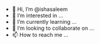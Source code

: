 - 👋 Hi, I’m @ishasaleem
- 👀 I’m interested in ...
- 🌱 I’m currently learning ...
- 💞️ I’m looking to collaborate on ...
- 📫 How to reach me ...

<!---
ishasaleem/ishasaleem is a ✨ special ✨ repository because its `README.md` (this file) appears on your GitHub profile.
You can click the Preview link to take a look at your changes.
--->
